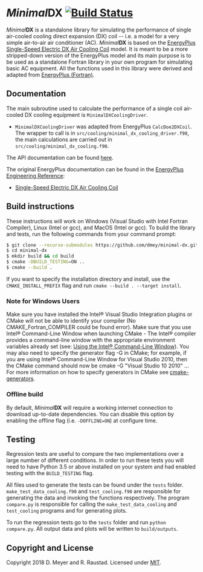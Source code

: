 # _Minimal_**DX** [![Build Status](https://travis-ci.com/dmey/minimal-dx.svg?token=3tqUbxqJuLtozjxqDymC&branch=master)](https://travis-ci.com/dmey/minimal-dx)

 _Minimal_**DX** is a standalone library for simulating the performance of single air-cooled cooling direct expansion (DX) coil -- i.e. a model for a very simple air-to-air air conditioner (AC).  _Minimal_**DX** is based on the [EnergyPlus](https://energyplus.net/) [Single-Speed Electric DX Air Cooling Coil](http://bigladdersoftware.com/epx/docs/8-7/engineering-reference/coils.html#single-speed-electric-dx-air-cooling-coil) model. It is meant to be a more stripped-down version of the EnergyPlus model and its main purpose is to be used as a standalone Fortran library in your own program for simulating basic AC equipment. All the functions used in this library were derived and adapted from [EnergyPlus (Fortran)](https://github.com/NREL/EnergyPlusRelease).


## Documentation

The main subroutine used to calculate the performance of a single coil air-cooled DX cooling equipment is `MinimalDXCoolingDriver`.

- `MinimalDXCoolingDriver` was adapted from EnergyPlus `CalcDoe2DXCoil`. The wrapper to call is in `src/cooling/minimal_dx_cooling_driver.f90`, the main calculations are carried out in `src/cooling/minimal_dx_cooling.f90`.


The API documentation can be found [here](https://dmey.github.io/minimal-dx).

The original EnergyPlus documentation can be found in the [EnergyPlus Engineering Reference](https://bigladdersoftware.com/epx/docs/8-7/engineering-reference/):
- [Single-Speed Electric DX Air Cooling Coil](http://bigladdersoftware.com/epx/docs/8-7/engineering-reference/coils.html#single-speed-electric-dx-air-cooling-coil)


## Build instructions

These instructions will work on Windows (Visual Studio with Intel Fortran Compiler), Linux (Intel or gcc), and MacOS (Intel or gcc).
To build the library and tests, run the following commands from your command prompt:

```sh
$ git clone --recurse-submodules https://github.com/dmey/minimal-dx.git # PsychroLib is included as a submodule
$ cd minimal-dx
$ mkdir build && cd build
$ cmake -DBUILD_TESTING=ON ..
$ cmake --build .
```

If you want to specify the installation directory and install, use the `CMAKE_INSTALL_PREFIX` flag and run `cmake --build . --target install`.


### Note for Windows Users
Make sure you have installed the Intel® Visual Studio Integration plugins or CMake will not be able to identify your compiler (No CMAKE_Fortran_COMPILER could be found error). Make sure that you use Intel® Command-Line Window when launching CMake - The Intel® compiler provides a command-line window with the appropriate environment variables already set (see: [Using the Intel® Command-Line Window](https://software.intel.com/en-us/node/522358)). You may also need to specify the generator flag -G in CMake; for example, if you are using Intel® Command-Line Window for Visual Studio 2010, then the CMake command should now be cmake -G "Visual Studio 10 2010" ... For more information on how to specify generators in CMake see [cmake-generators](https://cmake.org/cmake/help/latest/manual/cmake-generators.7.html#visual-studio-generators).


### Offline build

By default,  _Minimal_**DX** will require a working internet connection to download up-to-date dependencies. You can disable this option by enabling the offline flag (i.e. `-DOFFLINE=ON`) at configure time.

## Testing

Regression tests are useful to compare the two implementations over a large number of different conditions. In order to run these tests you will need to have Python 3.5 or above installed on your system and had enabled testing with the `BUILD_TESTING` flag.

All files used to generate the tests can be found under the `tests` folder. `make_test_data_cooling.f90` and `test_cooling.f90` are responsible for generating the data and invoking the functions respectively. The program `compare.py` is responsible for calling the `make_test_data_cooling` and `test_cooling` programs and for generating plots.

To run the regression tests go to the `tests` folder and run `python compare.py`. All output data and plots will be written to `build/outputs`.

## Copyright and License

Copyright 2018 D. Meyer and R. Raustad. Licensed under [MIT](LICENSE.txt).